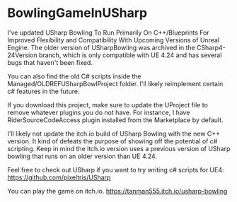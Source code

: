 # BowlingGameInUSharp
I've updated USharp Bowling To Run Primarily On C++/Blueprints For Improved Flexibility and
Compatibility With Upcoming Versions of Unreal Engine. The older version of USharpBowling was
archived in the CSharp4-24Version branch, which is only compatible with UE 4.24 and has several bugs
that haven't been fixed.

You can also find the old C# scripts inside the Managed/OLDREFUSharpBowlProject folder. I'll likely reimplement
certain c# features in the future.

If you download this project, make sure to update the UProject file to remove whatever plugins you do not have.
For instance, I have RiderSourceCodeAccess plugin installed from the Marketplace by default. 

I'll likely not update the itch.io build of USharp Bowling with the new C++ version. It kind of defeats the purpose
of showing off the potential of c# scripting. Keep in mind the itch.io version uses a previous version of 
USharp bowling that runs on an older version than UE 4.24.

Feel free to check out USharp if you want to try writing c# scripts for UE4: https://github.com/pixeltris/USharp

You can play the game on itch.io.
https://tanman555.itch.io/usharp-bowling
